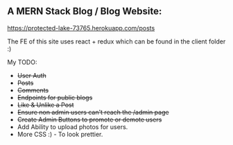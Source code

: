 ## A MERN Stack Blog / Blog Website:
https://protected-lake-73765.herokuapp.com/posts

The FE of this site uses react + redux which can be found in the client folder :)

My TODO:
- <del> User Auth </del>
- <del> Posts </del>
- <del> Comments </del>
- <del> Endpoints for public blogs </del>
- <del> Like & Unlike a Post </del>
- <del> Ensure non admin users can't reach the /admin page </del>
- <del> Create Admin Buttons to promote or demote users </del>
- Add Ability to upload photos for users.
- More CSS :) - To look prettier.

